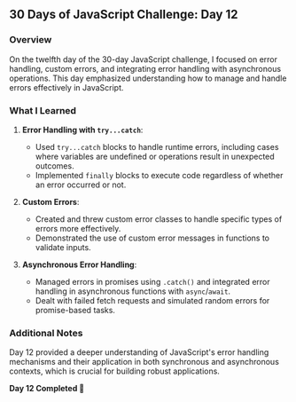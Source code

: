 ## 30 Days of JavaScript Challenge: Day 12

### Overview
On the twelfth day of the 30-day JavaScript challenge, I focused on error handling, custom errors, and integrating error handling with asynchronous operations. This day emphasized understanding how to manage and handle errors effectively in JavaScript.

### What I Learned
1. **Error Handling with `try...catch`**:
   - Used `try...catch` blocks to handle runtime errors, including cases where variables are undefined or operations result in unexpected outcomes.
   - Implemented `finally` blocks to execute code regardless of whether an error occurred or not.

2. **Custom Errors**:
   - Created and threw custom error classes to handle specific types of errors more effectively.
   - Demonstrated the use of custom error messages in functions to validate inputs.

3. **Asynchronous Error Handling**:
   - Managed errors in promises using `.catch()` and integrated error handling in asynchronous functions with `async`/`await`.
   - Dealt with failed fetch requests and simulated random errors for promise-based tasks.

### Additional Notes
Day 12 provided a deeper understanding of JavaScript's error handling mechanisms and their application in both synchronous and asynchronous contexts, which is crucial for building robust applications.

**Day 12 Completed 🌊**